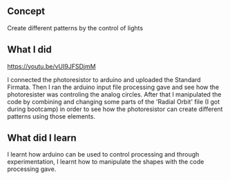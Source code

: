 ## Concept

Create different patterns by the control of lights  

## What I did 

https://youtu.be/vUI9JFSDjmM

I connected the photoresistor to arduino and uploaded the Standard Firmata. Then I ran the arduino input file processing gave and see how the photoresister was controling the analog circles. After that I manipulated the code by combining and changing some parts of the 'Radial Orbit' file (I got during bootcamp) in order to see how the photoresistor can create different patterns using those elements.  

## What did I learn 

I learnt how arduino can be used to control processing and through experimentation, I learnt how to manipulate the shapes with the code processing gave. 


